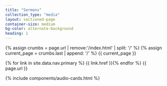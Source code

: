 ```yaml
---
title: "Sermons"
collection_type: "media"
layout: sectioned-page
container-size: medium
bg-color: alternate-background
heading: 1
---
```


{% assign crumbs = page.url | remove:'/index.html' | split: '/' %}
{% assign current_page = crumbs.last | append: '/' %}
{{ current_page }}

{% for link in site.data.nav.primary %}
{{ link.href }}{% endfor %}
{{ page.url }}

{% include components/audio-cards.html %}

